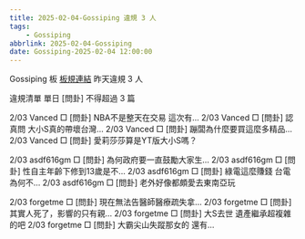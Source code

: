 ```yaml
---
title: 2025-02-04-Gossiping 違規 3 人
tags:
    - Gossiping
abbrlink: 2025-02-04-Gossiping
date: Gossiping-2025-02-04 12:00:00
---
```

Gossiping 板 [板規連結](https://www.ptt.cc/bbs/Gossiping/M.1637425085.A.07D.html)
昨天違規 3 人
<!-- more -->

違規清單
單日 [問卦] 不得超過 3 篇

2/03 Vanced □ [問卦] NBA不是整天在交易 這次有…
2/03 Vanced □ [問卦] 認真問 大小S真的帶壞台灣…
2/03 Vanced □ [問卦] 蹦闆為什麼要買這麼多精品…
2/03 Vanced □ [問卦] 愛莉莎莎算是YT版大小S嗎？

2/03 asdf616gm □ [問卦] 為何政府要一直鼓勵大家生…
2/03 asdf616gm □ [問卦] 性自主年齡下修到13歲是不…
2/03 asdf616gm □ [問卦] 綠電這麼賺錢 台電為何不…
2/03 asdf616gm □ [問卦] 老外好像都頗愛去東南亞玩

2/03 forgetme □ [問卦] 現在無法告醫師醫療疏失拿…
2/03 forgetme □ [問卦] 其實人死了，影響的只有親…
2/03 forgetme □ [問卦] 大S去世 遺產繼承超複雜的吧
2/03 forgetme □ [問卦] 大霸尖山失蹤那女的  還有…